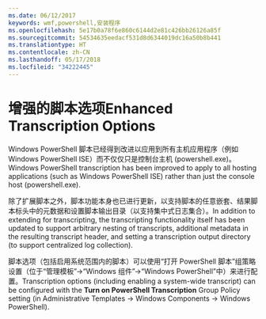 ```yaml
---
ms.date: 06/12/2017
keywords: wmf,powershell,安装程序
ms.openlocfilehash: 5e17b0a78f6e860c6144d2e81c426bb26126a85f
ms.sourcegitcommit: 54534635eedacf531d8d6344019dc16a50b8b441
ms.translationtype: HT
ms.contentlocale: zh-CN
ms.lasthandoff: 05/17/2018
ms.locfileid: "34222445"
---
```

# <a name="enhanced-transcription-options"></a><span data-ttu-id="35fc2-102">增强的脚本选项</span><span class="sxs-lookup"><span data-stu-id="35fc2-102">Enhanced Transcription Options</span></span>

<span data-ttu-id="35fc2-103">Windows PowerShell 脚本已经得到改进以应用到所有主机应用程序（例如 Windows PowerShell ISE）而不仅仅只是控制台主机 (powershell.exe)。</span><span class="sxs-lookup"><span data-stu-id="35fc2-103">Windows PowerShell transcription has been improved to apply to all hosting applications (such as Windows PowerShell ISE) rather than just the console host (powershell.exe).</span></span>

<span data-ttu-id="35fc2-104">除了扩展脚本之外，脚本功能本身也已进行更新，以支持脚本的任意嵌套、结果脚本标头中的元数据和设置脚本输出目录（以支持集中式日志集合）。</span><span class="sxs-lookup"><span data-stu-id="35fc2-104">In addition to extending for transcripting, the transcripting functionality itself has been updated to support arbitrary nesting of transcripts, additional metadata in the resulting transcript header, and setting a transcription output directory (to support centralized log collection).</span></span>

<span data-ttu-id="35fc2-105">脚本选项（包括启用系统范围内的脚本）可以使用“打开 PowerShell 脚本”组策略设置（位于“管理模板”->“Windows 组件”->“Windows PowerShell”中）来进行配置。</span><span class="sxs-lookup"><span data-stu-id="35fc2-105">Transcription options (including enabling a system-wide transcript) can be configured with the **Turn on PowerShell Transcription** Group Policy setting (in Administrative Templates -> Windows Components -> Windows PowerShell).</span></span>
